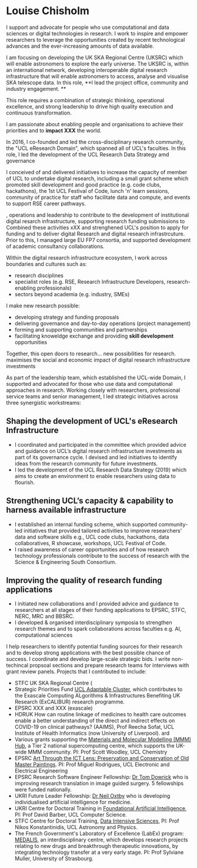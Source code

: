 # Louise Chisholm
I  support and advocate for people who use computational and data sciences or digital technologies in research. I work to inspire and empower researchers to leverage the opportunities created by recent technological advances and the ever-increasing amounts of data available.  

I am focusing on developing the UK SKA Regional Centre (UKSRC) which will enable astronomers to explore the early universe. The UKSRC is, within an international network, developing interoperable digital research infrastructure that will enable astronomers to access, analyse and visualise SKA telescope data. In this role, **I lead the project office, community and industry engagement. **  

This role requires a combination of strategic thinking, operational excellence, and strong leadership to drive high quality execution and continuous transformation.


I am passionate about enabling people and organisations to achieve their priorities and to **impact XXX** the world. 

In 2016, I co-founded and led the cross-disciplinary research community, the "UCL eResearch Domain", which spanned all of UCL's faculties. In this role, I led the development of the UCL Research Data Strategy amd governance

I conceived of and delivered initiatives to increase the capacity of member of UCL to undertake digital research, including a small grant scheme which promoted skill development and good practice (e.g. code clubs, hackathons), the 1st UCL Festival of Code, lunch 'n' learn sessions, community of practice for staff who facilitate data and compute, and events to support RSE career pathways. 

, operations and leadership to contribute to the development of institutional digital resarch infrastructure, supporting research funding submissions to   
Combined these activities xXX and strenghened UCL's position to apply for funding and to deliver digital Research and digital research infrastrcuture.  
Prior to this, I managed large EU FP7 consortia, and supported development of academic consultancy collaborations.

Within the digital research infrastructure ecosystem, I work across boundaries and cultures such as:
* research disciplines
* specialist roles (e.g. RSE, Research Infrastructure Developers, research-enabling professionals)
* sectors beyond academia (e.g. industry, SMEs)

 I make new research possible: 
 * developing strategy and funding proposals 
 * delivering governance and day-to-day operations (project management)
 * forming and supporting communities and partnerships
 * facilitating knoweldge exchange and providing **skill development** opportunities 
 
Together, this open doors to research... new possibilities for research. 
maximises the social and economic impact of digital research infrastructure investments 



As part of the leadership team, which established the UCL-wide Domain, I supported and 
advocated for those who use data and computational approaches in research. Working closely 
with researchers, professional service teams and senior management, I led strategic initiatives 
across three synergistic workstreams:

## Shaping the development of UCL's eResearch Infrastructure 
* I coordinated and participated in the committee which provided advice and guidance on 
UCL’s digital research infrastructure investments as part of its governance cycle. I devised 
and led initiatives to identify ideas from the research community for future investments.
* I led the development of the UCL Research Data Strategy (2019) which aims to create an 
environment to enable researchers using data to flourish.
## Strengthening UCL’s capacity & capability to harness available infrastructure 
* I established an internal funding scheme, which supported community-led initiatives that 
provided tailored activities to improve researchers’ data and software skills e.g., UCL code 
clubs, hackathons, data collaboratives, R showcase, workshops, UCL Festival of Code.
* I raised awareness of career opportunities and of how research technology professionals
contribute to the success of research with the Science & Engineering South Consortium.
## Improving the quality of research funding applications
* I initiated new collaborations and I provided advice and guidance to researchers at all 
stages of their funding applications to EPSRC, STFC, NERC, MRC and BBSRC. 
* I developed & organised interdisciplinary symposia to strengthen research themes and to 
spark collaborations across faculties e.g. AI, computational sciences


I help researchers to identify potential funding sources for their research and to develop strong applications with the best possible chance of success. I coordinate and develop large-scale strategic bids. I write non-techincal propsoal sections and prepare research teams for interviews with grant review panels. Projects that I contributed to include: 
- STFC UK SKA Regional Centre (
- Strategic Priorities Fund [UCL Adaptable Cluster](https://excalibur.ac.uk/projects/the-ucl-adaptable-cluster-project/), which contirbutes to the Exascale Computing ALgorithms & Infrastructures Benefiting UK Research (ExCALIBUR) research programme.
- EPSRC XXX and XXX (exascale)
- HDRUK How can routine linkage of medicines to health care outcomes enable a better understanding of the direct and indirect effects on COVID-19 on clinical pathways? (AAIMS), Prof Reecha Sofat, UCL Institute of Health Informatics (now University of Liverpool).
ard 
- Various grants supporting the [Materials and Molecular Modelling (MMM) Hub](https://mmmhub.ac.uk/), a Tier 2 national supercomputing centre, which supports the UK-wide MMM community. PI: Prof Scott Woodley, UCL Chemistry
- EPSRC [Art Through the ICT Lens: Preservation and Conservation of Old Master Paintings](https://gow.epsrc.ukri.org/NGBOViewGrant.aspx?GrantRef=EP/R032785/1). PI: Prof Miguel Rodrigues, UCL Electronic and Electrical Engineering 
- EPSRC Research Software Engineer Fellowship: [Dr Tom Dowrick](https://gow.epsrc.ukri.org/NGBOViewGrant.aspx?GrantRef=EP/V052438/1) who is improving research translation in image guided surgery. 5 fellowships were funded nationally.
- UKRI Future Leader Fellowship: [Dr Neil Oxtby](https://gtr.ukri.org/projects?ref=MR%2FS03546X%2F1) who is developing individualised artificial intelligence for medicine.
- UKRI Centre for Doctoral Training in [Foundational Artificial Intelligence](https://www.ucl.ac.uk/foundational-ai-cdt/foundational-artificial-intelligence-mphilphd), PI: Prof David Barber, UCL Computer Science.
- STFC Centre for Doctoral Training, [Data Intensive Sciences](https://www.ucl.ac.uk/data-intensive-science-industry/study-here), PI: Prof Nikos Konstantinidis, UCL Astronomy and Physics.
- The French Government's Laboratory of Excellence (LabEx) program: [MEDALIS](https://ims.unistra.fr/medalis-en/), an interdisciplinary centre, which develops research projects relating to new drugs and breakthrough therapeutic innovations, by integrating technology transfer at a very early stage. PI: Prof Sylviane Muller, University of Strasbourg.


 
